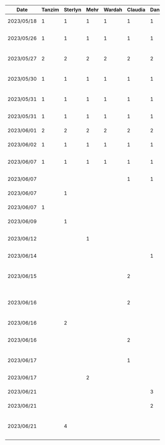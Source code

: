 | Date       | Tanzim | Sterlyn | Mehr | Wardah | Claudia | Daniel | Task                                |
|------------|--------|---------|------|--------|---------|--------|-------------------------------------|
| 2023/05/18 | 1      | 1       | 1    | 1      | 1       | 1      | Brainstorming meeting               |
| 2023/05/26 | 1      | 1       | 1    | 1      | 1       | 1      | Presentation delegation meeting     |
| 2023/05/27 | 2      | 2       | 2    | 2      | 2       | 2      | Presentation scripting and diagrams |
| 2023/05/30 | 1      | 1       | 1    | 1      | 1       | 1      | Group presentation practice         |
| 2023/05/31 | 1      | 1       | 1    | 1      | 1       | 1      | post presentation doc changes       |
| 2023/05/31 | 1      | 1       | 1    | 1      | 1       | 1      | Presentation day                    |
| 2023/06/01 | 2      | 2       | 2    | 2      | 2       | 2      | Proposal doc meeting                |
| 2023/06/02 | 1      | 1       | 1    | 1      | 1       | 1      | Finishing proposal doc              |
| 2023/06/07 | 1      | 1       | 1    | 1      | 1       | 1      | Group meeting for buddy eval        |
| 2023/06/07 |        |         |      |        | 1       | 1      | Buddy eval work                     |
| 2023/06/07 |        | 1       |      |        |         |        | Hello world project init            |
| 2023/06/07 |1       |         |      |        |         |        | Buddy eval work                     |
| 2023/06/09 |        | 1       |      |        |         |        | Buddy eval work                     |
| 2023/06/12 |        |         | 1    |        |         |        | Starting some component development |
| 2023/06/14 |        |         |      |        |         | 1      | Android dev tutorials               |
| 2023/06/15 |        |         |      |        | 2       |        | Set up colours, theme, and icons    |
| 2023/06/16 |        |         |      |        | 2       |        | Add navigation bar + basic screens  |
| 2023/06/16 |        | 2       |      |        |         |        | Custom Card Component               |
| 2023/06/16 |        |         |      |        | 2       |        | Add login and set up viewmodels     |
| 2023/06/17 |        |         |      |        | 1       |        | Add create account pages            |
| 2023/06/17 |        |         | 2    |        |         |        | UI updates to profile screen        |
| 2023/06/21 |        |         |      |        |         | 3      | login screen UX work                |
| 2023/06/21 |        |         |      |        |         | 2      | more login UX and UI                |
| 2023/06/21 |        |4        |      |        |         |        | Recipes screen layout - carousel etc|
